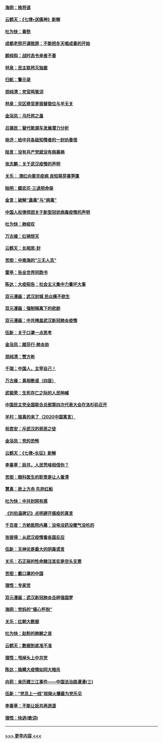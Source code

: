 #### [海网：换将谣](../pages/nsc993/n11873712.md?t=02171302) 
#### [云鹤天：《七律▪送瘟神》新解](../pages/nsc993/n11873598.md?t=02171302) 
#### [吐为快：春愁](../pages/nsc993/n11872801.md?t=02171302) 
#### [成都老师开课致辞：不能把冬天唱成春的开始](../pages/nsc993/n11872653.md?t=02171302) 
#### [颜纯钩：战时态令来者不善](../pages/nsc993/n11872011.md?t=02171302) 
#### [林泉：民主联邦灭独裁](../pages/nsc993/n11870998.md?t=02171302) 
#### [归航：警示录](../pages/nsc993/n11870963.md?t=02171302) 
#### [郑纯清：党官鸣冤词](../pages/nsc993/n11870938.md?t=02171302) 
#### [林泉：灾区换官是狼替狼位与羊无关](../pages/nsc993/n11870896.md?t=02171302) 
#### [金浴凤：乌托邦之蛊](../pages/nsc993/n11870879.md?t=02171302) 
#### [吕锡民：替代能源车发展潜力分析](../pages/nsc993/n11870656.md?t=02171302) 
#### [徐济：给中共各级知情者的一封劝善信](../pages/nsc993/n11868561.md?t=02171302) 
#### [陆言：没有共产党就没有病毒祸](../pages/nsc993/n11868232.md?t=02171302) 
#### [张志鹏：关于武汉疫情的声明](../pages/nsc993/n11867182.md?t=02171302) 
#### [关乐： 漂红向善克疫病 良知萌芽春笋蓬](../pages/nsc993/n11865710.md?t=02171302) 
#### [陆明：蝶恋花‧三退把命保](../pages/nsc993/n11865673.md?t=02171302) 
#### [金言：破解“蛊毒”与“病毒”](../pages/nsc993/n11864103.md?t=02171302) 
#### [中国人权律师团关于新型冠状病毒疫情的声明](../pages/nsc993/n11864249.md?t=02171302) 
#### [吐为快：肺疫叹](../pages/nsc993/n11864027.md?t=02171302) 
#### [万古缘：红祸惊天](../pages/nsc993/n11864079.md?t=02171302) 
#### [云鹤天：长相思‧封](../pages/nsc993/n11864006.md?t=02171302) 
#### [苦胆：中南海的“三无人员”](../pages/nsc993/n11862997.md?t=02171302) 
#### [雷亭：告全世界同胞书](../pages/nsc993/n11862572.md?t=02171302) 
#### [陈达：大疫昭告：社会主义集中力量坏大事](../pages/nsc993/n11859419.md?t=02171302) 
#### [双元漫画：武汉封城 民众痛不欲生](../pages/nsc993/n11859287.md?t=02171302) 
#### [双元漫画：强制隔离下的悲剧](../pages/nsc993/n11859244.md?t=02171302) 
#### [双元漫画：中共掩盖武汉新冠肺炎疫情](../pages/nsc993/n11858249.md?t=02171302) 
#### [伍新：关于口罩一点思考](../pages/nsc993/n11859195.md?t=02171302) 
#### [金浴凤：踏莎行‧肺炎劫](../pages/nsc993/n11858227.md?t=02171302) 
#### [郑纯清：赞方彬](../pages/nsc993/n11856803.md?t=02171302) 
#### [千瑞；中国人，主宰自己！](../pages/nsc993/n11856793.md?t=02171302) 
#### [万古缘：真相歌谣（四首）](../pages/nsc993/n11856263.md?t=02171302) 
#### [武振荣：生死存亡之际的人民呐喊](../pages/nsc993/n11856256.md?t=02171302) 
#### [中国民主党全国联合总部第四次代表大会在洛杉矶召开](../pages/nsc993/n11856344.md?t=02171302) 
#### [羊村：狼真的来了（2020中国寓言）](../pages/nsc993/n11856229.md?t=02171302) 
#### [祝君安：斥武汉的邪恶之徒](../pages/nsc993/n11855861.md?t=02171302) 
#### [金浴凤：党的恐怖](../pages/nsc993/n11855849.md?t=02171302) 
#### [云鹤天：《七律▪长征》新解](../pages/nsc993/n11855479.md?t=02171302) 
#### [李春草：妖共，人民凭啥相信你？](../pages/nsc993/n11855196.md?t=02171302) 
#### [苦胆：眼科医生的职责是让人看清](../pages/nsc993/n11853840.md?t=02171302) 
#### [慧真：欲上方舟 先弃红船](../pages/nsc993/n11853483.md?t=02171302) 
#### [吐为快：中共封网有感](../pages/nsc993/n11852575.md?t=02171302) 
#### [《刘伯温碑记》点明避开瘟疫的真言](../pages/nsc993/n11852128.md?t=02171302) 
#### [千百度：方舱医院内幕：没电没药没暖气没吃的](../pages/nsc993/n11850211.md?t=02171302) 
#### [张彼得：从武汉疫情看各国反应](../pages/nsc993/n11850102.md?t=02171302) 
#### [伍新：无神论是最大的阴毒谎言](../pages/nsc993/n11846129.md?t=02171302) 
#### [关乐：石正丽的性命赌注其实是空头支票](../pages/nsc993/n11846109.md?t=02171302) 
#### [苦胆：戴口罩的中国](../pages/nsc993/n11845576.md?t=02171302) 
#### [理悟：专家苦](../pages/nsc993/n11845564.md?t=02171302) 
#### [双元漫画：武汉新冠肺炎击碎强国梦](../pages/nsc993/n11843320.md?t=02171302) 
#### [海网：党妈的“瘟心怀抱”](../pages/nsc993/n11840740.md?t=02171302) 
#### [关乐：红朝大数据](../pages/nsc993/n11840675.md?t=02171302) 
#### [吐为快：赵粉的肺腑之哀](../pages/nsc993/n11840618.md?t=02171302) 
#### [云鹤天：数据到底准不准](../pages/nsc993/n11840325.md?t=02171302) 
#### [理悟：甩掉头上中共党](../pages/nsc993/n11838826.md?t=02171302) 
#### [陈达：隐瞒大疫情如同大暗杀](../pages/nsc993/n11838771.md?t=02171302) 
#### [向莉：亲历建三江事件——中国法治路漫漫(三)](../pages/nsc993/n11831825.md?t=02171302) 
#### [伍新：“党员上一线”视频火爆最为党乐见](../pages/nsc993/n11838200.md?t=02171302) 
#### [李春草：不能让妖共再逍遥](../pages/nsc993/n11838102.md?t=02171302) 
#### [理悟：快逃(歌词)](../pages/nsc993/n11838083.md?t=02171302) 

----
#### [ >>> 更早内容 <<< ](../indexes/nsc993-earlier.md)
